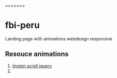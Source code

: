 =======
# fbi-peru
Landing page with animations webdesign responsive

## Resouce animations
 
1. [linsten scroll jquery](http://api.jquery.com/scroll/)
2. 

